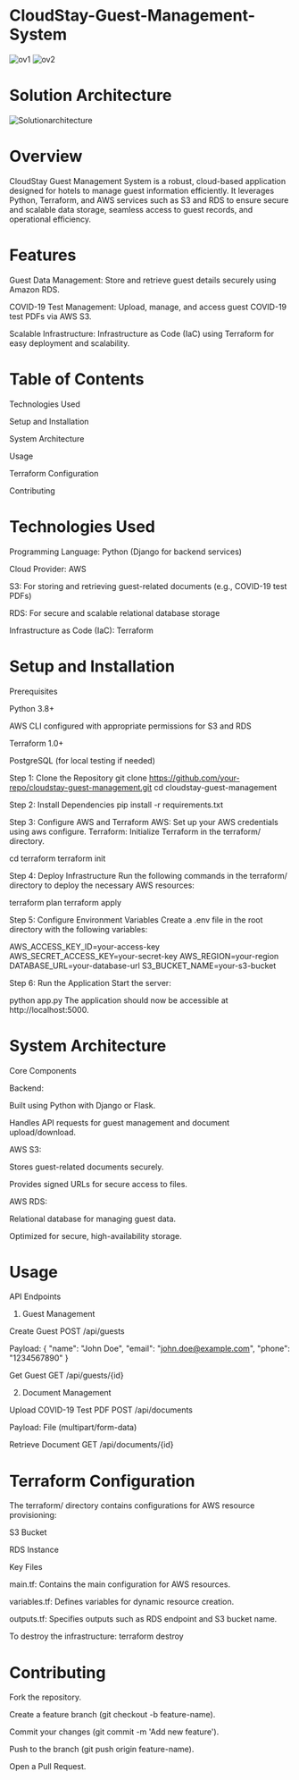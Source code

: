 # CloudStay-Guest-Management-System
![ov1](https://github.com/user-attachments/assets/7a047277-3018-4e76-a3ea-390557ef28dc)
![ov2](https://github.com/user-attachments/assets/939e87ea-05f3-464d-b781-36db61be7ba3)


# Solution Architecture
![Solutionarchitecture](https://github.com/user-attachments/assets/101f1b4b-bb1b-4eab-85dc-f6b4d4a8ece6)

# Overview

CloudStay Guest Management System is a robust, cloud-based application designed for hotels to manage guest information efficiently. It leverages Python, Terraform, and AWS services such as S3 and RDS to ensure secure and scalable data storage, seamless access to guest records, and operational efficiency.

# Features

Guest Data Management: Store and retrieve guest details securely using Amazon RDS.

COVID-19 Test Management: Upload, manage, and access guest COVID-19 test PDFs via AWS S3.

Scalable Infrastructure: Infrastructure as Code (IaC) using Terraform for easy deployment and scalability.

# Table of Contents

Technologies Used

Setup and Installation

System Architecture

Usage

Terraform Configuration

Contributing

# Technologies Used

Programming Language: Python (Django for backend services)

Cloud Provider: AWS

S3: For storing and retrieving guest-related documents (e.g., COVID-19 test PDFs)

RDS: For secure and scalable relational database storage

Infrastructure as Code (IaC): Terraform

# Setup and Installation

Prerequisites

Python 3.8+

AWS CLI configured with appropriate permissions for S3 and RDS

Terraform 1.0+

PostgreSQL (for local testing if needed)

Step 1: Clone the Repository
git clone https://github.com/your-repo/cloudstay-guest-management.git
cd cloudstay-guest-management

Step 2: Install Dependencies
pip install -r requirements.txt

Step 3: Configure AWS and Terraform
AWS: Set up your AWS credentials using aws configure.
Terraform: Initialize Terraform in the terraform/ directory.

cd terraform
terraform init

Step 4: Deploy Infrastructure
Run the following commands in the terraform/ directory to deploy the necessary AWS resources:

terraform plan
terraform apply

Step 5: Configure Environment Variables
Create a .env file in the root directory with the following variables:

AWS_ACCESS_KEY_ID=your-access-key
AWS_SECRET_ACCESS_KEY=your-secret-key
AWS_REGION=your-region
DATABASE_URL=your-database-url
S3_BUCKET_NAME=your-s3-bucket

Step 6: Run the Application
Start the server:

python app.py
The application should now be accessible at http://localhost:5000.

# System Architecture

Core Components

Backend:

Built using Python with Django or Flask.

Handles API requests for guest management and document upload/download.

AWS S3:

Stores guest-related documents securely.

Provides signed URLs for secure access to files.

AWS RDS:

Relational database for managing guest data.

Optimized for secure, high-availability storage.

# Usage

API Endpoints

1. Guest Management

Create Guest
POST /api/guests

Payload:
{
  "name": "John Doe",
  "email": "john.doe@example.com",
  "phone": "1234567890"
}

Get Guest
GET /api/guests/{id}

2. Document Management

Upload COVID-19 Test PDF
POST /api/documents

Payload:
File (multipart/form-data)

Retrieve Document
GET /api/documents/{id}

# Terraform Configuration

The terraform/ directory contains configurations for AWS resource provisioning:

S3 Bucket

RDS Instance

Key Files

main.tf: Contains the main configuration for AWS resources.

variables.tf: Defines variables for dynamic resource creation.

outputs.tf: Specifies outputs such as RDS endpoint and S3 bucket name.

To destroy the infrastructure:
terraform destroy

# Contributing

Fork the repository.

Create a feature branch (git checkout -b feature-name).

Commit your changes (git commit -m 'Add new feature').

Push to the branch (git push origin feature-name).

Open a Pull Request.
